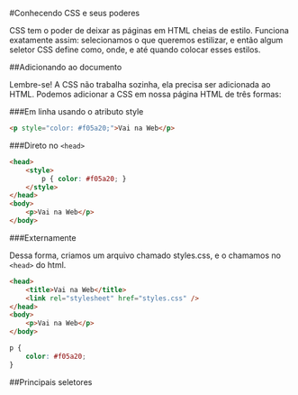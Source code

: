 #Conhecendo CSS e seus poderes

CSS tem o poder de deixar as páginas em HTML cheias de estilo. Funciona exatamente assim:
selecionamos o que queremos estilizar, e então algum seletor CSS define como, onde, e até quando colocar esses estilos. 

##Adicionando ao documento

Lembre-se! A CSS não trabalha sozinha, ela precisa ser adicionada ao HTML. Podemos adicionar a CSS em nossa página HTML de três formas:

###Em linha usando o atributo style

```html
<p style="color: #f05a20;">Vai na Web</p>
```

###Direto no `<head>`

```html
<head>
	<style>
		p { color: #f05a20; }
	</style>
</head>
<body>
	<p>Vai na Web</p>
</body>
```

###Externamente

Dessa forma, criamos um arquivo chamado styles.css, e o chamamos no `<head>` do html.

```html
<head>
	<title>Vai na Web</title>
	<link rel="stylesheet" href="styles.css" />
</head>
<body>
    <p>Vai na Web</p>
</body>
```

```css
p {
	color: #f05a20;
}
```

##Principais seletores

